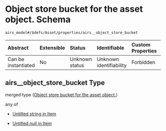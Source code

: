 # Object store bucket for the asset object. Schema

```txt
airs_model#/$defs/Asset/properties/airs__object_store_bucket
```



| Abstract            | Extensible | Status         | Identifiable            | Custom Properties | Additional Properties | Access Restrictions | Defined In                                                      |
| :------------------ | :--------- | :------------- | :---------------------- | :---------------- | :-------------------- | :------------------ | :-------------------------------------------------------------- |
| Can be instantiated | No         | Unknown status | Unknown identifiability | Forbidden         | Allowed               | none                | [model.schema.json\*](model.schema.json "open original schema") |

## airs\_\_object\_store\_bucket Type

merged type ([Object store bucket for the asset object.](model-defs-asset-properties-object-store-bucket-for-the-asset-object.md))

any of

* [Untitled string in Item](model-defs-asset-properties-object-store-bucket-for-the-asset-object-anyof-0.md "check type definition")

* [Untitled null in Item](model-defs-asset-properties-object-store-bucket-for-the-asset-object-anyof-1.md "check type definition")
